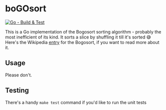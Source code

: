 # boGOsort

[![Go - Build & Test](https://github.com/kampanosg/boGOsort/actions/workflows/go.yml/badge.svg)](https://github.com/kampanosg/boGOsort/actions/workflows/go.yml)

This is a Go implementation of the Bogosort sorting algorithm - probably the most inefficient of its kind. It sorts a slice by shuffling it till it's sorted 😅 Here's the Wikipedia [entry](https://en.wikipedia.org/wiki/Bogosort) for the Bogosort, if you want to read more about it.

## Usage
Please don't.

## Testing
There's a handy `make test` command if you'd like to run the unit tests
